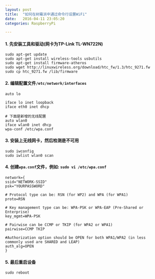 ```yaml
---
layout: post
title:  "如何在树霉派中通过命令行设置WiFi"
date:   2016-04-11 23:05:20
categories: RaspberryPi

---
```

#### 1. 先安装工具和驱动(网卡为TP-Link TL-WN722N)

	sudo apt-get update
	sudo apt-get install wireless-tools usbutils
	sudo apt-get install firmware-atheros
 	sudo wget http://linuxwireless.org/download/htc_fw/1.3/htc_9271.fw
 	sudo cp htc_9271.fw /lib/firmware

#### 2. 编辑配置文件`/etc/network/interfaces`

	auto lo

	iface lo inet loopback
	iface eth0 inet dhcp

	# 下面是新增的无线配置
	auto wlan0
	iface wlan0 inet dhcp
	wpa-conf /etc/wpa.conf
	
#### 3. 安装上无线网卡，然后检测是不可用

	sudo iwconfig
	sudo iwlist wlan0 scan
	
#### 4. 创建`wpa.conf`文件，例如: `sudo vi /etc/wpa.conf`

	network={
	ssid="NETWORK-SSID"
	psk="YOURPASSWORD"

	# Protocol type can be: RSN (for WP2) and WPA (for WPA1)
	proto=RSN

	# Key management type can be: WPA-PSK or WPA-EAP (Pre-Shared or Enterprise)
	key_mgmt=WPA-PSK

	# Pairwise can be CCMP or TKIP (for WPA2 or WPA1)
	pairwise=CCMP TKIP

	#Authorization option should be OPEN for both WPA1/WPA2 (in less commonly used are SHARED and LEAP)
	auth_alg=OPEN
	}
	
#### 5. 最后重启设备

	sudo reboot